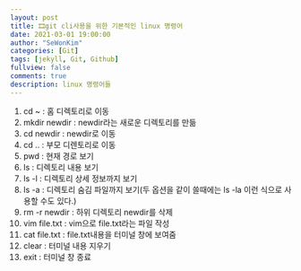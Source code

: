 ```yaml
---
layout: post
title: 🎞️git cli사용을 위한 기본적인 linux 명령어
date: 2021-03-01 19:00:00
author: "SeWonKim"
categories: [Git]
tags: [jekyll, Git, Github]
fullview: false
comments: true
description: linux 명령어들
---
```


1. cd ~ : 홈 디렉토리로 이동
2. mkdir newdir : newdir라는 새로운 디렉토리를 만듦
3. cd newdir : newdir로 이동
4. cd .. : 부모 디렌토리로 이동
5. pwd : 현재 경로 보기
6. ls : 디렉토리 내용 보기
7. ls -l : 디렉토리 상세 정보까지 보기
8. ls -a : 디렉토리 숨김 파일까지 보기(두 옵션을 같이 쓸때에는 ls -la 이런 식으로 사용할 수도 있다.)
9. rm -r newdir : 하위 디렉토리 newdir를 삭제
10. vim file.txt : vim으로 file.txt라는 파일 작성
11. cat file.txt : file.txt내용을 터미널 창에 보여줌
12. clear : 터미널 내용 지우기
13. exit : 터미널 창 종료 
